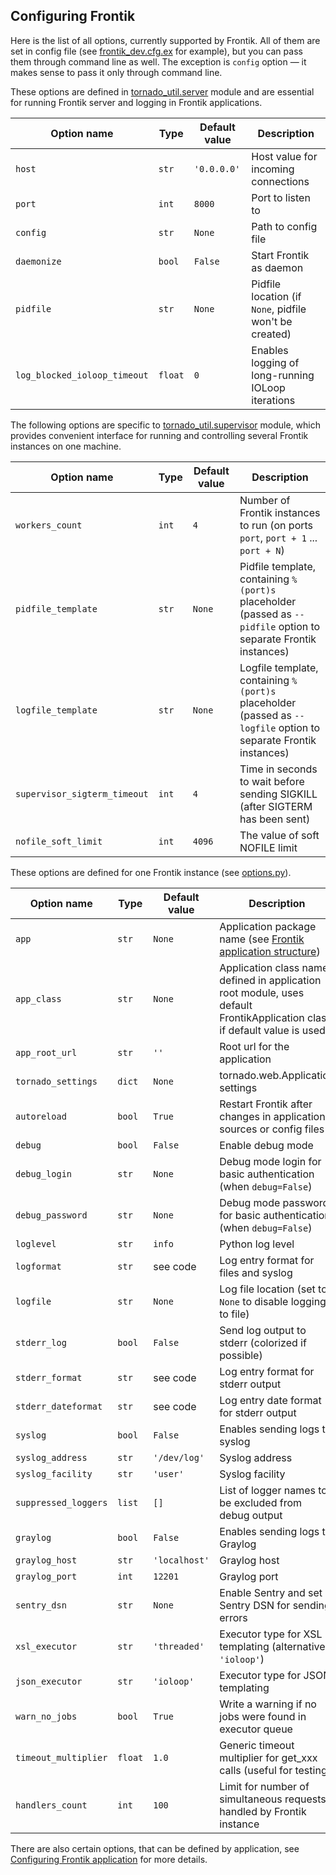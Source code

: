 ## Configuring Frontik

Here is the list of all options, currently supported by Frontik.
All of them are set in config file (see [frontik_dev.cfg.ex](/frontik_dev.cfg.ex) for example),
but you can pass them through command line as well. The exception is `config` option — it makes sense to pass it only through command line.

These options are defined in [tornado_util.server](https://github.com/hhru/tornado-util/blob/master/tornado_util/server.py) module
and are essential for running Frontik server and logging in Frontik applications.

| Option name                  | Type    | Default value   | Description                                              |
| ---------------------------- | ------- | --------------- | -------------------------------------------------------- |
| `host`                       | `str`   | `'0.0.0.0'`     | Host value for incoming connections                      |
| `port`                       | `int`   | `8000`          | Port to listen to                                        |
| `config`                     | `str`   | `None`          | Path to config file                                      |
| `daemonize`                  | `bool`  | `False`         | Start Frontik as daemon                                  |
| `pidfile`                    | `str`   | `None`          | Pidfile location (if `None`, pidfile won't be created)   |
| `log_blocked_ioloop_timeout` | `float` | `0`             | Enables logging of long-running IOLoop iterations        |

The following options are specific to [tornado_util.supervisor](https://github.com/hhru/tornado-util/blob/master/tornado_util/supervisor.py)
module, which provides convenient interface for running and controlling several Frontik instances on one machine.

| Option name                  | Type   | Default value   | Description                                              |
| ---------------------------- | ------ | --------------- | -------------------------------------------------------- |
| `workers_count`              | `int`  | `4`             | Number of Frontik instances to run (on ports `port`, `port + 1` ... `port + N`) |
| `pidfile_template`           | `str`  | `None`          | Pidfile template, containing `%(port)s` placeholder (passed as `--pidfile` option to separate Frontik instances) |
| `logfile_template`           | `str`  | `None`          | Logfile template, containing `%(port)s` placeholder (passed as `--logfile` option to separate Frontik instances) |
| `supervisor_sigterm_timeout` | `int`  | `4`             | Time in seconds to wait before sending SIGKILL (after SIGTERM has been sent) |
| `nofile_soft_limit`          | `int`  | `4096`          | The value of soft NOFILE limit                           |

These options are defined for one Frontik instance (see [options.py](/frontik/options.py)).

| Option name                  | Type    | Default value | Description                                                           |
| ---------------------------- | ------- | ------------  | --------------------------------------------------------------------- |
| `app`                        | `str`   | `None`        | Application package name (see [Frontik application structure](/docs/frontik-app.md)) |
| `app_class`                  | `str`   | `None`        | Application class name defined in application root module, uses default FrontikApplication class if default value is used  |
| `app_root_url`               | `str`   | `''`          | Root url for the application                                          |
| `tornado_settings`           | `dict`  | `None`        | tornado.web.Application settings                                      |
| `autoreload`                 | `bool`  | `True`        | Restart Frontik after changes in application sources or config files  |
| `debug`                      | `bool`  | `False`       | Enable debug mode                                                     |
| `debug_login`                | `str`   | `None`        | Debug mode login for basic authentication (when `debug=False`)        |
| `debug_password`             | `str`   | `None`        | Debug mode password for basic authentication (when `debug=False`)     |
| `loglevel`                   | `str`   | `info`        | Python log level                                                      |
| `logformat`                  | `str`   | see code      | Log entry format for files and syslog                                 |
| `logfile`                    | `str`   | `None`        | Log file location (set to `None` to disable logging to file)          |
| `stderr_log`                 | `bool`  | `False`       | Send log output to stderr (colorized if possible)                     |
| `stderr_format`              | `str`   | see code      | Log entry format for stderr output                                    |
| `stderr_dateformat`          | `str`   | see code      | Log entry date format for stderr output                               |
| `syslog`                     | `bool`  | `False`       | Enables sending logs to syslog                                        |
| `syslog_address`             | `str`   | `'/dev/log'`  | Syslog address                                                        |
| `syslog_facility`            | `str`   | `'user'`      | Syslog facility                                                       |
| `suppressed_loggers`         | `list`  | `[]`          | List of logger names to be excluded from debug output                 |
| `graylog`                    | `bool`  | `False`       | Enables sending logs to Graylog                                       |
| `graylog_host`               | `str`   | `'localhost'` | Graylog host                                                          |
| `graylog_port`               | `int`   | `12201`       | Graylog port                                                          |
| `sentry_dsn`                 | `str`   | `None`        | Enable Sentry and set Sentry DSN for sending errors                   |
| `xsl_executor`               | `str`   | `'threaded'`  | Executor type for XSL templating (alternative: `'ioloop'`)            |
| `json_executor`              | `str`   | `'ioloop'`    | Executor type for JSON templating                                     |
| `warn_no_jobs`               | `bool`  | `True`        | Write a warning if no jobs were found in executor queue               |
| `timeout_multiplier`         | `float` | `1.0`         | Generic timeout multiplier for get_xxx calls (useful for testing)     |
| `handlers_count`             | `int`   | `100`         | Limit for number of simultaneous requests handled by Frontik instance |

There are also certain options, that can be defined by application, see
[Configuring Frontik application](/docs/config-app.md) for more details.
